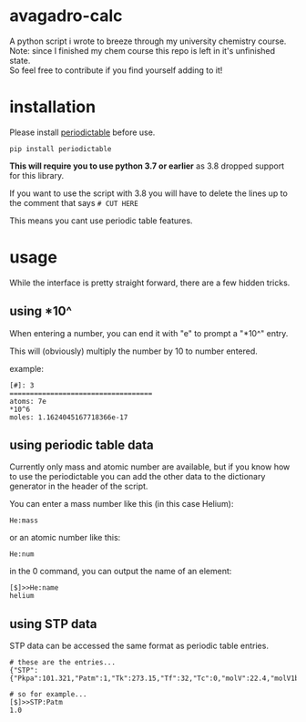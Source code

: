 # avagadro-calc
A python script i wrote to breeze through my university chemistry course.<br>
Note: since I finished my chem course this repo is left in it's unfinished state.<br>
So feel free to contribute if you find yourself adding to it!

# installation
Please install [periodictable](https://github.com/pkienzle/periodictable) before use.

`pip install periodictable`

**This will require you to use python 3.7 or earlier** as 3.8 dropped support for this library.

If you want to use the script with 3.8 you will have to delete the lines up to the comment that says `# CUT HERE`

This means you cant use periodic table features.

# usage
While the interface is pretty straight forward, there are a few hidden tricks.

## using *10^
When entering a number, you can end it with "e" to prompt a "*10^" entry.

This will (obviously) multiply the number by 10 to number entered.

example:

```
[#]: 3
===================================
atoms: 7e
*10^6
moles: 1.1624045167718366e-17
```

## using periodic table data
Currently only mass and atomic number are available, but if you know how to use the periodictable you can add the other data to the dictionary generator in the header of the script.

You can enter a mass number like this (in this case Helium):

```
He:mass
```

or an atomic number like this:

```
He:num
```

in the 0 command, you can output the name of an element:

```
[$]>>He:name
helium
```

## using STP data
STP data can be accessed the same format as periodic table entries.

```
# these are the entries...
{"STP":{"Pkpa":101.321,"Patm":1,"Tk":273.15,"Tf":32,"Tc":0,"molV":22.4,"molV1bar":22.7}}

# so for example...
[$]>>STP:Patm
1.0
```




